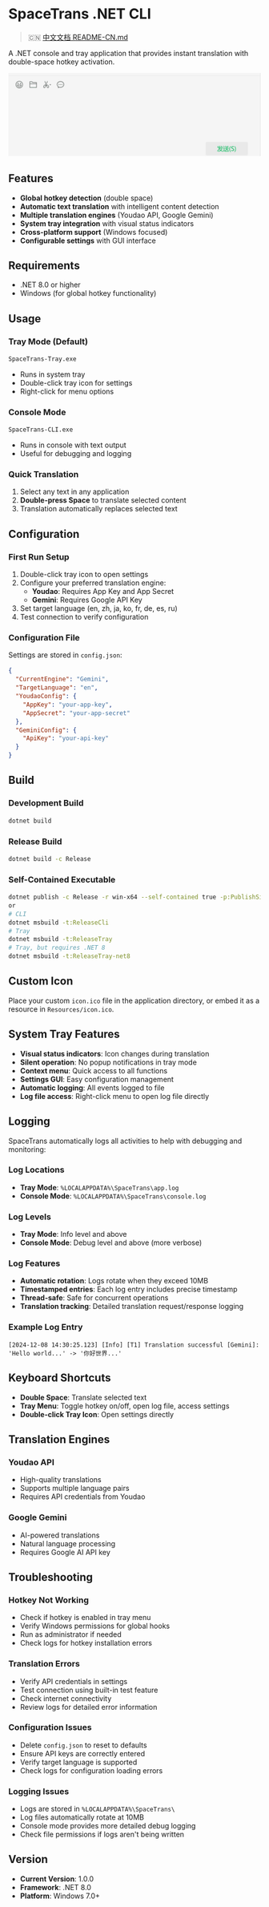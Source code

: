 # SpaceTrans .NET CLI

> 🇨🇳 [中文文档 README-CN.md](README-CN.md)

A .NET console and tray application that provides instant translation with double-space hotkey activation.

![demo](docs/screen2.gif)

## Features

- **Global hotkey detection** (double space)
- **Automatic text translation** with intelligent content detection
- **Multiple translation engines** (Youdao API, Google Gemini)
- **System tray integration** with visual status indicators
- **Cross-platform support** (Windows focused)
- **Configurable settings** with GUI interface

## Requirements

- .NET 8.0 or higher
- Windows (for global hotkey functionality)

## Usage

### Tray Mode (Default)
```bash
SpaceTrans-Tray.exe
```
- Runs in system tray
- Double-click tray icon for settings
- Right-click for menu options

### Console Mode
```bash
SpaceTrans-CLI.exe
```
- Runs in console with text output
- Useful for debugging and logging

### Quick Translation
1. Select any text in any application
2. **Double-press Space** to translate selected content
3. Translation automatically replaces selected text

## Configuration

### First Run Setup
1. Double-click tray icon to open settings
2. Configure your preferred translation engine:
   - **Youdao**: Requires App Key and App Secret
   - **Gemini**: Requires Google API Key
3. Set target language (en, zh, ja, ko, fr, de, es, ru)
4. Test connection to verify configuration

### Configuration File
Settings are stored in `config.json`:
```json
{
  "CurrentEngine": "Gemini",
  "TargetLanguage": "en",
  "YoudaoConfig": {
    "AppKey": "your-app-key",
    "AppSecret": "your-app-secret"
  },
  "GeminiConfig": {
    "ApiKey": "your-api-key"
  }
}
```

## Build

### Development Build
```bash
dotnet build
```

### Release Build
```bash
dotnet build -c Release
```

### Self-Contained Executable
```bash
dotnet publish -c Release -r win-x64 --self-contained true -p:PublishSingleFile=true
or
# CLI
dotnet msbuild -t:ReleaseCli
# Tray
dotnet msbuild -t:ReleaseTray
# Tray, but requires .NET 8
dotnet msbuild -t:ReleaseTray-net8
```

## Custom Icon

Place your custom `icon.ico` file in the application directory, or embed it as a resource in `Resources/icon.ico`.

## System Tray Features

- **Visual status indicators**: Icon changes during translation
- **Silent operation**: No popup notifications in tray mode
- **Context menu**: Quick access to all functions
- **Settings GUI**: Easy configuration management
- **Automatic logging**: All events logged to file
- **Log file access**: Right-click menu to open log file directly

## Logging

SpaceTrans automatically logs all activities to help with debugging and monitoring:

### Log Locations
- **Tray Mode**: `%LOCALAPPDATA%\SpaceTrans\app.log`
- **Console Mode**: `%LOCALAPPDATA%\SpaceTrans\console.log`

### Log Levels
- **Tray Mode**: Info level and above
- **Console Mode**: Debug level and above (more verbose)

### Log Features
- **Automatic rotation**: Logs rotate when they exceed 10MB
- **Timestamped entries**: Each log entry includes precise timestamp
- **Thread-safe**: Safe for concurrent operations
- **Translation tracking**: Detailed translation request/response logging

### Example Log Entry
```
[2024-12-08 14:30:25.123] [Info] [T1] Translation successful [Gemini]: 'Hello world...' -> '你好世界...'
```

## Keyboard Shortcuts

- **Double Space**: Translate selected text
- **Tray Menu**: Toggle hotkey on/off, open log file, access settings
- **Double-click Tray Icon**: Open settings directly

## Translation Engines

### Youdao API
- High-quality translations
- Supports multiple language pairs
- Requires API credentials from Youdao

### Google Gemini
- AI-powered translations
- Natural language processing
- Requires Google AI API key

## Troubleshooting

### Hotkey Not Working
- Check if hotkey is enabled in tray menu
- Verify Windows permissions for global hooks
- Run as administrator if needed
- Check logs for hotkey installation errors

### Translation Errors
- Verify API credentials in settings
- Test connection using built-in test feature
- Check internet connectivity
- Review logs for detailed error information

### Configuration Issues
- Delete `config.json` to reset to defaults
- Ensure API keys are correctly entered
- Verify target language is supported
- Check logs for configuration loading errors

### Logging Issues
- Logs are stored in `%LOCALAPPDATA%\SpaceTrans\`
- Log files automatically rotate at 10MB
- Console mode provides more detailed debug logging
- Check file permissions if logs aren't being written

## Version
- **Current Version**: 1.0.0
- **Framework**: .NET 8.0
- **Platform**: Windows 7.0+